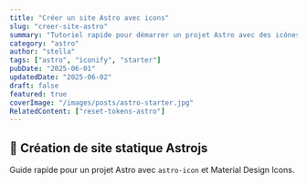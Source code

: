 ```yaml
---
title: "Créer un site Astro avec icons"
slug: "creer-site-astro"
summary: "Tutoriel rapide pour démarrer un projet Astro avec des icônes MDI"
category: "astro"
author: "stella"
tags: ["astro", "iconify", "starter"]
pubDate: "2025-06-01"
updatedDate: "2025-06-02"
draft: false
featured: true
coverImage: "/images/posts/astro-starter.jpg"
RelatedContent: ["reset-tokens-astro"]
---
```


## 🚀 Création de site statique Astrojs

Guide rapide pour un projet Astro avec `astro-icon` et Material Design Icons.
